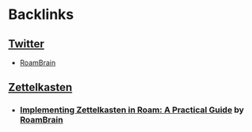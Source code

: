 
# Backlinks
## [Twitter](<Twitter.md>)
- [RoamBrain]([RoamBrain](<RoamBrain.md>))

## [Zettelkasten](<Zettelkasten.md>)
- ### [Implementing Zettelkasten in Roam: A Practical Guide](https://www.roambrain.com/implementing-zettelkasten-in-roam/) by [RoamBrain](<RoamBrain.md>)

